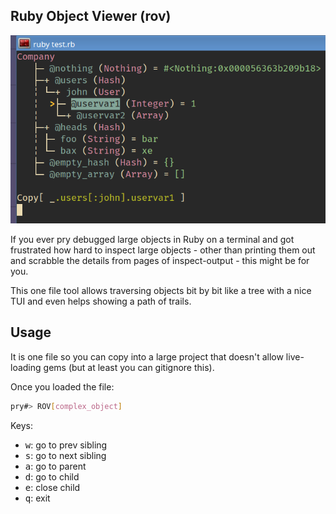 Ruby Object Viewer (rov)
------------------------

![Example](example.png)

If you ever pry debugged large objects in Ruby on a terminal and got frustrated how hard to inspect large objects - other than printing them out and scrabble the details from pages of inspect-output - this might be for you.

This one file tool allows traversing objects bit by bit like a tree with a nice TUI and even helps showing a path of trails.

## Usage

It is one file so you can copy into a large project that doesn't allow live-loading gems (but at least you can gitignore this).

Once you loaded the file:

```bash
pry#> ROV[complex_object]
```

Keys:
- <kbd>w</kbd>: go to prev sibling
- <kbd>s</kbd>: go to next sibling
- <kbd>a</kbd>: go to parent
- <kbd>d</kbd>: go to child
- <kbd>e</kbd>: close child
- <kbd>q</kbd>: exit
